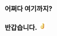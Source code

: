 ## 어쩌다 여기까지?
## 반갑습니다. <img src="https://github.com/soduma/soduma/blob/main/giphy.gif?raw=true" width="25px">

<!---
soduma/soduma is a ✨ special ✨ repository because its `README.md` (this file) appears on your GitHub profile.
You can click the Preview link to take a look at your changes.
--->
